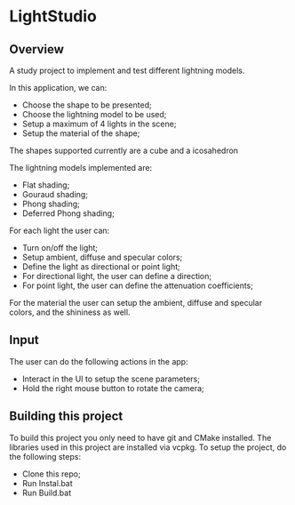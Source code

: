 # LightStudio

## Overview

A study project to implement and test different lightning models. 

In this application, we can:
- Choose the shape to be presented;
- Choose the lightning model to be used;
- Setup a maximum of 4 lights in the scene;
- Setup the material of the shape;

The shapes supported currently are a cube and a icosahedron

The lightning models implemented are:
- Flat shading;
- Gouraud shading;
- Phong shading;
- Deferred Phong shading;

For each light the user can:
- Turn on/off the light;
- Setup ambient, diffuse and specular colors;
- Define the light as directional or point light;
- For directional light, the user can define a direction;
- For point light, the user can define the attenuation coefficients;

For the material the user can setup the ambient, diffuse and specular colors, and the shininess as well.

## Input

The user can do the following actions in the app:
- Interact in the UI to setup the scene parameters;
- Hold the right mouse button to rotate the camera;

## Building this project

To build this project you only need to have git and CMake installed. The libraries used in this project are installed via vcpkg. To setup the project, do the following steps:
- Clone this repo;
- Run Instal.bat
- Run Build.bat

